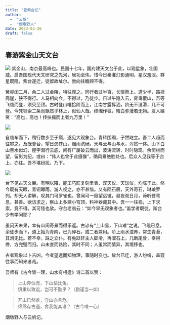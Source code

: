```yaml
---
title: "登紫台记"
author: 
  -  "云帆"
  -  "烟墩野人"
date: 2023-03-26
draft: false
---
```

## 春游紫金山天文台
![](https://pic1.zhimg.com/70/v2-440a95ce99f11e40a4caf4c53d01c39d_1440w.avis?source=172ae18b&biz_tag=Post)
紫金山，南京最高峰也。民国十七年，国府建天文台于此，以观星象，壮国威。启吾国现代天文研究之先河，居功至伟。惜今日秦淮灯影通明，星汉羞涩。群星既隐，紫台遂迁，徒留故址尔。尝向往瞻顾不得。

癸卯闰二月，余二人过金陵，特往观之。同行者过半百，长驱而上。道少半，路挂高崖，狭不得行。人马相向会，不得过，乃徒步。日过午隐入云，雾霭覆山，吾等飞缆而登，须臾至顶。古时登山唯拾阶而上，江南甘露挥洒，阶无不湿滑，几不可登。今凭钢索二条而飘然乎林上，似仙人哉。绛缃作毯，皓白弥漫若无物。友人嬉笑：“高也，高也！抟扶摇而上者九万里！”

![](https://pic3.zhimg.com/80/v2-b6a6d13a4d8208e10f796de24ada7c42_720w.webp)

自缆车而下，稍行数步至于巅，遂见大观象台。青砖围砌，孑然屹立。吾二人趋而往攀之。及既登台，望日逸苍山，烟雨沆砀。天与云与山与水，浑然一体。山下白山黑水似幻，屋宇潜行云底，间有广厦破云而出，波涛流转，时时隐现。余倚栏而望，留影为纪。或曰：“伟人也曾于此摄像”，确风景绝胜处也。后众人见我等于台上，亦往。吾不堪纷扰，乃下。

![](https://pic3.zhimg.com/80/v2-53a20cf4e42b2e61812db1fdb6eb45de_720w.webp)

台下见古天文展。有明以降，能工巧匠复刻圭表、浑天仪、天球仪，均陈于此。然今既有天眼，青铜曝雨。游人视之，亦不甚惜。又有陨石展，天外奇石，琳琅罗列。却无人讲解，叹其门可罗雀也。曾闻可一窥望远镜，昼夜观日月，谛听苍穹息，甚善。欲访求之，察山上多建小穹顶，料神器藏其中。吾一一往视，上下求索，竟不得。其可怪也欤。守台老翁云：“如今早无观象者也。”盖学者既徙，斯台少有学问耶？

虽问天未果，幸有山间奇景而得乐返。古谚有“上山易，下山难”之说。飞缆已息，余徒步而下，道上始为青阶，已为碎石，或二者兼用。阶上雨水滋养，常生青苔，其滑无比。若不幸，踩之立仆。有兔跃轩主人脚滑，再溜石上，几断尾骨，幸得搀，方完璧而归。山未变而路险，其时不同；人虽常而情异，其境移也。

古者观象以卜吉凶，今者望远而知物理，事随时变也。故台已迁，游人纷纷，盖窥往事而知来者哉。

吾师有《古今皆一理，山水有相逢》诗二首以赞：

>上山奔似虎，下山怯比兔。  
慎重以致远，岂可不勤乎？（勤谨当一如）

> 开山已然难，守山亦且危。  
绵绵存古道，舍我能其谁？（古今唯一心）

烟墩野人与云帆记。